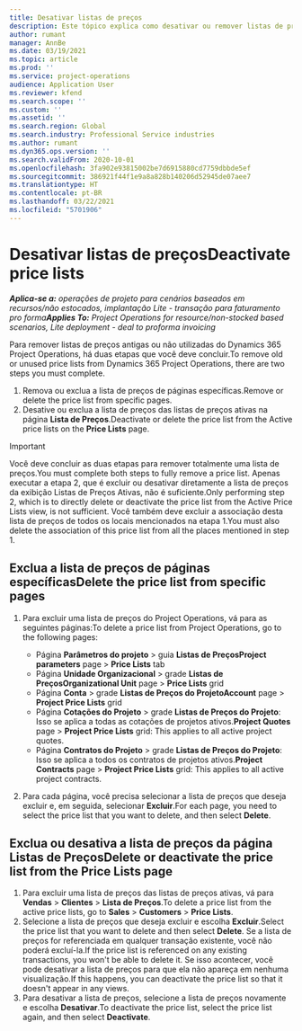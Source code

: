 ```yaml
---
title: Desativar listas de preços
description: Este tópico explica como desativar ou remover listas de preços antigas ou não utilizadas.
author: rumant
manager: AnnBe
ms.date: 03/19/2021
ms.topic: article
ms.prod: ''
ms.service: project-operations
audience: Application User
ms.reviewer: kfend
ms.search.scope: ''
ms.custom: ''
ms.assetid: ''
ms.search.region: Global
ms.search.industry: Professional Service industries
ms.author: rumant
ms.dyn365.ops.version: ''
ms.search.validFrom: 2020-10-01
ms.openlocfilehash: 3fa902e93815002be7d6915880cd7759dbbde5ef
ms.sourcegitcommit: 386921f44f1e9a8a828b140206d52945de07aee7
ms.translationtype: HT
ms.contentlocale: pt-BR
ms.lasthandoff: 03/22/2021
ms.locfileid: "5701906"
---
```

# <a name="deactivate-price-lists"></a><span data-ttu-id="ac0cd-103">Desativar listas de preços</span><span class="sxs-lookup"><span data-stu-id="ac0cd-103">Deactivate price lists</span></span> 

<span data-ttu-id="ac0cd-104">_**Aplica-se a:** operações de projeto para cenários baseados em recursos/não estocados, implantação Lite - transação para faturamento pro forma_</span><span class="sxs-lookup"><span data-stu-id="ac0cd-104">_**Applies To:** Project Operations for resource/non-stocked based scenarios, Lite deployment - deal to proforma invoicing_</span></span>

<span data-ttu-id="ac0cd-105">Para remover listas de preços antigas ou não utilizadas do Dynamics 365 Project Operations, há duas etapas que você deve concluir.</span><span class="sxs-lookup"><span data-stu-id="ac0cd-105">To remove old or unused price lists from Dynamics 365 Project Operations, there are two steps you must complete.</span></span> 

1. <span data-ttu-id="ac0cd-106">Remova ou exclua a lista de preços de páginas específicas.</span><span class="sxs-lookup"><span data-stu-id="ac0cd-106">Remove or delete the price list from specific pages.</span></span>
2. <span data-ttu-id="ac0cd-107">Desative ou exclua a lista de preços das listas de preços ativas na página **Lista de Preços**.</span><span class="sxs-lookup"><span data-stu-id="ac0cd-107">Deactivate or delete the price list from the Active price lists on the **Price Lists** page.</span></span>

>[!IMPORTANT]
> <span data-ttu-id="ac0cd-108">Você deve concluir as duas etapas para remover totalmente uma lista de preços.</span><span class="sxs-lookup"><span data-stu-id="ac0cd-108">You must complete both steps to fully remove a price list.</span></span> <span data-ttu-id="ac0cd-109">Apenas executar a etapa 2, que é excluir ou desativar diretamente a lista de preços da exibição Listas de Preços Ativas, não é suficiente.</span><span class="sxs-lookup"><span data-stu-id="ac0cd-109">Only performing step 2, which is to directly delete or deactivate the price list from the Active Price Lists view, is not sufficient.</span></span> <span data-ttu-id="ac0cd-110">Você também deve excluir a associação desta lista de preços de todos os locais mencionados na etapa 1.</span><span class="sxs-lookup"><span data-stu-id="ac0cd-110">You must also delete the association of this price list from all the places mentioned in step 1.</span></span>

## <a name="delete-the-price-list-from-specific-pages"></a><span data-ttu-id="ac0cd-111">Exclua a lista de preços de páginas específicas</span><span class="sxs-lookup"><span data-stu-id="ac0cd-111">Delete the price list from specific pages</span></span>
1. <span data-ttu-id="ac0cd-112">Para excluir uma lista de preços do Project Operations, vá para as seguintes páginas:</span><span class="sxs-lookup"><span data-stu-id="ac0cd-112">To delete a price list from Project Operations, go to the following pages:</span></span>  

      - <span data-ttu-id="ac0cd-113">Página **Parâmetros do projeto** > guia **Listas de Preços**</span><span class="sxs-lookup"><span data-stu-id="ac0cd-113">**Project parameters** page > **Price Lists** tab</span></span>
      - <span data-ttu-id="ac0cd-114">Página **Unidade Organizacional** > grade **Listas de Preços**</span><span class="sxs-lookup"><span data-stu-id="ac0cd-114">**Organizational Unit** page > **Price Lists** grid</span></span>
      - <span data-ttu-id="ac0cd-115">Página **Conta** > grade **Listas de Preços do Projeto**</span><span class="sxs-lookup"><span data-stu-id="ac0cd-115">**Account** page > **Project Price Lists** grid</span></span>
      - <span data-ttu-id="ac0cd-116">Página **Cotações do Projeto** > grade **Listas de Preços do Projeto**: Isso se aplica a todas as cotações de projetos ativos.</span><span class="sxs-lookup"><span data-stu-id="ac0cd-116">**Project Quotes** page > **Project Price Lists** grid: This applies to all active project quotes.</span></span>
      - <span data-ttu-id="ac0cd-117">Página **Contratos do Projeto** > grade **Listas de Preços do Projeto**: Isso se aplica a todos os contratos de projetos ativos.</span><span class="sxs-lookup"><span data-stu-id="ac0cd-117">**Project Contracts** page > **Project Price Lists** grid: This applies to all active project contracts.</span></span>

 2. <span data-ttu-id="ac0cd-118">Para cada página, você precisa selecionar a lista de preços que deseja excluir e, em seguida, selecionar **Excluir**.</span><span class="sxs-lookup"><span data-stu-id="ac0cd-118">For each page, you need to select the price list that you want to delete, and then select **Delete**.</span></span> 
 
## <a name="delete-or-deactivate-the-price-list-from-the-price-lists-page"></a><span data-ttu-id="ac0cd-119">Exclua ou desativa a lista de preços da página Listas de Preços</span><span class="sxs-lookup"><span data-stu-id="ac0cd-119">Delete or deactivate the price list from the Price Lists page</span></span>
 
1. <span data-ttu-id="ac0cd-120">Para excluir uma lista de preços das listas de preços ativas, vá para **Vendas** > **Clientes** > **Lista de Preços**.</span><span class="sxs-lookup"><span data-stu-id="ac0cd-120">To delete a price list from the active price lists, go to **Sales** > **Customers** > **Price Lists**.</span></span> 
2. <span data-ttu-id="ac0cd-121">Selecione a lista de preços que deseja excluir e escolha **Excluir**.</span><span class="sxs-lookup"><span data-stu-id="ac0cd-121">Select the price list that you want to delete and then select **Delete**.</span></span> <span data-ttu-id="ac0cd-122">Se a lista de preços for referenciada em qualquer transação existente, você não poderá excluí-la.</span><span class="sxs-lookup"><span data-stu-id="ac0cd-122">If the price list is referenced on any existing transactions, you won't be able to delete it.</span></span> <span data-ttu-id="ac0cd-123">Se isso acontecer, você pode desativar a lista de preços para que ela não apareça em nenhuma visualização.</span><span class="sxs-lookup"><span data-stu-id="ac0cd-123">If this happens, you can deactivate the price list so that it doesn't appear in any views.</span></span> 
3. <span data-ttu-id="ac0cd-124">Para desativar a lista de preços, selecione a lista de preços novamente e escolha **Desativar**.</span><span class="sxs-lookup"><span data-stu-id="ac0cd-124">To deactivate the price list, select the price list again, and then select **Deactivate**.</span></span>   

